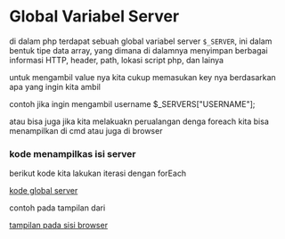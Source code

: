 # Global Variabel Server

di dalam php terdapat sebuah global variabel server `$_SERVER`, ini dalam bentuk tipe data array,  yang dimana di dalamnya menyimpan berbagai informasi HTTP, header, path, lokasi script php, dan lainya

untuk mengambil value nya kita cukup memasukan key nya berdasarkan apa yang ingin kita ambil

contoh jika ingin mengambil username
$_SERVERS["USERNAME"];

atau bisa juga jika kita melakuakn perualangan denga foreach
kita bisa menampilkan di cmd atau juga di browser

### kode menampilkas isi server
berikut kode kita lakukan iterasi dengan forEach

[kode global server](../foto/variabel_global_server.png)

contoh pada tampilan dari 

[tampilan pada sisi browser](../foto/variabel_global_server.JPG)
